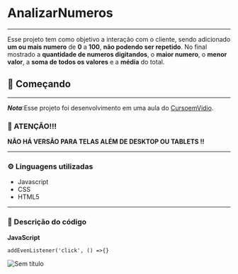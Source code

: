 # AnalizarNumeros
***

Esse projeto tem como objetivo a interação com o cliente, sendo adicionado __um ou mais numero__ de __0__ a __100__, __não podendo ser repetido__. No final mostrado a __quantidade de numeros digitandos__, o __maior numero__, o __menor valor__, a __soma de todos os valores__ e a __média__ do total.

## 🚀 Começando 
***
__*Nota*__:Esse projeto foi desenvolvimento em uma aula do [CursoemVidio](https://youtu.be/1-w1RfGIov4).

### 🛑 ATENÇÃO!!!
__NÃO HÁ VERSÃO PARA TELAS ALÉM DE DESKTOP OU TABLETS !!__
***
### ⚙️ Linguagens utilizadas

- Javascript
- CSS
- HTML5

***
### 📑 Descrição do código

__JavaScript__
  
```
addEvenListener('click', () =>{}
```

![Sem título](https://github.com/matheus369k/AnalizarNumeros/assets/47065962/244a88d8-f053-4988-924e-f3f96b278c65)
